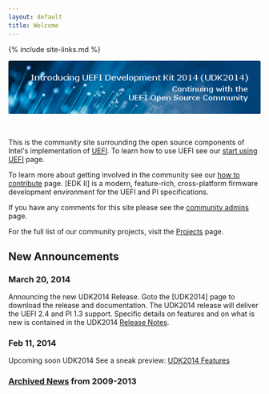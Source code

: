 ```yaml
---
layout: default
title: Welcome
---
```

{% include site-links.md %}

[<img src="images/IntroducingUDK2014.png"/>](udk2014/)

<br/>

This is the community site surrounding the open source components of
Intel's implementation of
[UEFI](https://github.com/tianocore/tianocore.github.io/wiki/UEFI).
To learn how to use UEFI see our
[start using UEFI](https://github.com/tianocore/tianocore.github.io/wiki/start-using-UEFI)
page.

To learn more about getting involved in the community see our
[how to contribute](https://github.com/tianocore/tianocore.github.io/wiki/How-To-Contribute)
page. [EDK II] is a modern, feature-rich, cross-platform
firmware development environment for the UEFI and PI specifications.

If you have any comments for this site please see the
[community admins](https://github.com/tianocore/tianocore.github.io/wiki/Community_Admins)
page.

For the full list of our community projects, visit the
[Projects](https://github.com/tianocore/tianocore.github.io/wiki/Projects)
page.

## New Announcements

### March 20, 2014

Announcing the new UDK2014 Release. Goto the [UDK2014] page to
download the release and documentation. The UDK2014 release will
deliver the UEFI 2.4 and PI 1.3 support. Specific details on features
and on what is new is contained in the UDK2014
[Release Notes](http://sourceforge.net/projects/edk2/files/UDK2014_Releases/UDK2014/UDK2014-ReleaseNotes-MyWorkSpace.txt/download).

### Feb 11, 2014

Upcoming soon UDK2014 See a sneak preview:
[UDK2014 Features](https://github.com/tianocore/tianocore.github.io/wiki/RoadMap2014)

### [Archived News](https://github.com/tianocore/tianocore.github.io/wiki/Archived-News) from 2009-2013
